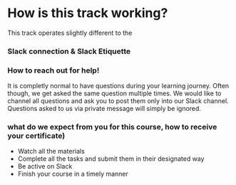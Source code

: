 # How is this track working?
This track operates slightly different to the 


### Slack connection & Slack Etiquette

### How to reach out for help!
It is completly normal to have questions during your learning journey. Often though, we get asked the same question multiple times. We would like to channel all questions and ask you to post them only into our Slack channel. Questions asked to us via private message will simply be ignored.

### what do we expect from you for this course, how to receive your certificate)
- Watch all the materials
- Complete all the tasks and submit them in their designated way
- Be active on Slack
- Finish your course in a timely manner